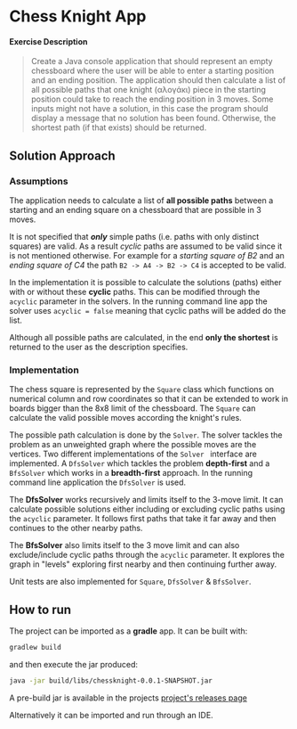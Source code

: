 # Chess Knight App

#### Exercise Description

> Create a Java console application that should represent an empty chessboard where the user will be able to enter a 
>starting position and an ending position. The application should then calculate a list of all possible paths that one 
>knight (αλογάκι) piece in the starting position could take to reach the ending position in 3 moves. 
>Some inputs might not have a solution, in this case the program should display a message that no solution has been found.
> Otherwise, the shortest path (if that exists) should be returned.

## Solution Approach

### Assumptions

The application needs to calculate a list of **all possible paths** between a starting and an ending square on a 
chessboard that are possible in 3 moves.

It is not specified that ***only*** simple paths (i.e. paths with only distinct squares) are valid. As a result *cyclic*
paths are assumed to be valid since it is not mentioned otherwise. For example for a *starting square of B2* and an 
*ending square of  C4* the path `B2 -> A4 -> B2 -> C4` is accepted to be valid.

In the implementation it is possible to calculate the solutions (paths) either with or without these **cyclic** paths. 
This can be modified through the `acyclic` parameter in the solvers. In the running command line app the solver uses 
`acyclic = false` meaning that cyclic paths will be added do the list.

Although all possible paths are calculated, in the end **only the shortest** is returned to the user as the description specifies.

### Implementation

The chess square is represented by the `Square` class which functions on numerical column and row coordinates so that it
can be extended to work in boards bigger than the 8x8 limit of the chessboard. The `Square` can calculate the valid 
possible moves according the knight's rules.

The possible path calculation is done by  the `Solver`. The solver tackles the problem as an unweighted graph where the 
possible moves are the vertices. Two different implementations of the `Solver ` interface are implemented. 
A `DfsSolver` which tackles the problem **depth-first** and a `BfsSolver` which works in a **breadth-first** approach. 
In the running command line application the `DfsSolver` is used.

The **DfsSolver** works recursively and limits itself to the 3-move limit. It can calculate possible solutions either 
including or excluding cyclic paths using the `acyclic` parameter. It follows first paths that take it far away and then
continues to the other nearby paths.

The **BfsSolver** also limits itself to the 3 move limit and can also exclude/include cyclic paths through the `acyclic`
parameter. It explores the graph in "levels" exploring first nearby and then continuing further away.

Unit tests are also implemented for `Square`, `DfsSolver` & `BfsSolver`.

## How to run

The project can be imported as a **gradle** app. It can be built with:

```bash
gradlew build
```

and then execute the jar produced:

```bash
java -jar build/libs/chessknight-0.0.1-SNAPSHOT.jar
```

A pre-build jar is available in the projects [project's releases page](https://github.com/spirosag/chessKnight/releases)

Alternatively it can be imported and run through an IDE.
